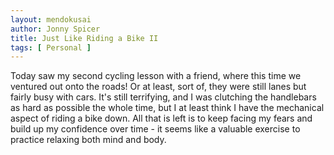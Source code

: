 ```yaml
---
layout: mendokusai
author: Jonny Spicer
title: Just Like Riding a Bike II
tags: [ Personal ]
---
```

Today saw my second cycling lesson with a friend, where this time we ventured out onto the roads! Or at least, sort of, they were still lanes but fairly busy with cars. It's
still terrifying, and I was clutching the handlebars as hard as possible the whole time, but I at least think I have the mechanical aspect of riding a bike down. All that is left
is to keep facing my fears and build up my confidence over time - it seems like a valuable exercise to practice relaxing both mind and body.
